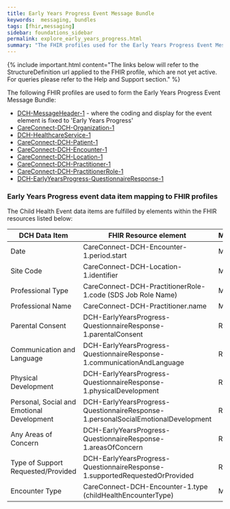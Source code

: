 ```yaml
---
title: Early Years Progress Event Message Bundle
keywords:  messaging, bundles
tags: [fhir,messaging]
sidebar: foundations_sidebar
permalink: explore_early_years_progress.html
summary: "The FHIR profiles used for the Early Years Progress Event Message Bundle"
---
```


{% include important.html content="The links below will refer to the StructureDefinition url applied to the FHIR profile, which are not yet active. For queries please refer to the Help and Support section." %} 

The following FHIR profiles are used to form the Early Years Progress Event Message Bundle:

- [DCH-MessageHeader-1](https://fhir.nhs.uk/STU3/StructureDefinition/DCH-MessageHeader-1.xml) - where the coding and display for the event element is fixed to 'Early Years Progress'
- [CareConnect-DCH-Organization-1](https://fhir.nhs.uk/STU3/StructureDefinition/CareConnect-DCH-Organization-1.xml)
- [DCH-HealthcareService-1](https://fhir.nhs.uk/STU3/StructureDefinition/DCH-HealthcareService-1.xml)
- [CareConnect-DCH-Patient-1](https://fhir.nhs.uk/STU3/StructureDefinition/CareConnect-DCH-Patient-1.xml)
- [CareConnect-DCH-Encounter-1](https://fhir.nhs.uk/STU3/StructureDefinition/CareConnect-DCH-Encounter-1.xml)
- [CareConnect-DCH-Location-1](https://fhir.nhs.uk/STU3/StructureDefinition/CareConnect-DCH-Location-1.xml)
- [CareConnect-DCH-Practitioner-1](https://fhir.nhs.uk/STU3/StructureDefinition/CareConnect-DCH-Practitioner-1.xml)
- [CareConnect-DCH-PractitionerRole-1](https://fhir.nhs.uk/STU3/StructureDefinition/CareConnect-DCH-PractitionerRole-1.xml)
- [DCH-EarlyYearsProgress-QuestionnaireResponse-1](https://fhir.nhs.uk/STU3/StructureDefinition/DCH-EarlyYearsProgress-QuestionnaireResponse-1)

### Early Years Progress event data item mapping to FHIR profiles ###

The Child Health Event data items are fulfilled by elements within the FHIR resources listed below:

| DCH Data Item                              | FHIR Resource element                                               | Mandatory/Required/Optional |
|--------------------------------------------|---------------------------------------------------------------------|-----------------------------|
| Date                                       | CareConnect-DCH-Encounter-1.period.start                            | Mandatory                   |
| Site Code                                  | CareConnect-DCH-Location-1.identifier                               | Mandatory                   |
| Professional Type                          | CareConnect-DCH-PractitionerRole-1.code (SDS Job Role Name) | Mandatory                   |
| Professional Name                          | CareConnect-DCH-Practitioner.name                                   | Mandatory                   |
| Parental Consent                           | DCH-EarlyYearsProgress-QuestionnaireResponse-1.parentalConsent                        | Required                    |
| Communication and Language                 | DCH-EarlyYearsProgress-QuestionnaireResponse-1.communicationAndLanguage                    | Required                    |
| Physical Development                       | DCH-EarlyYearsProgress-QuestionnaireResponse-1.physicalDevelopment                    | Required                    |
| Personal, Social and Emotional Development | DCH-EarlyYearsProgress-QuestionnaireResponse-1.personalSocialEmotionalDevelopment                    | Required                    |
| Any Areas of Concern                       | DCH-EarlyYearsProgress-QuestionnaireResponse-1.areasOfConcern                    | Required                    |
| Type of Support Requested/Provided         | DCH-EarlyYearsProgress-QuestionnaireResponse-1.supportedRequestedOrProvided                    | Required                    |
| Encounter Type                             | CareConnect-DCH-Encounter-1.type (childHealthEncounterType)           | Mandatory                   |